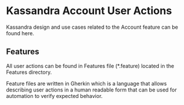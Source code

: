 # Kassandra Account User Actions

Kassandra design and use cases related to the Account feature can be found here.

## Features

All user actions can be found in Features file (*.feature) located in the Features directory.

Feature files are written in Gherkin which is a language that allows describing user actions in a human readable form that can
be used for automation to verify expected behavior.
